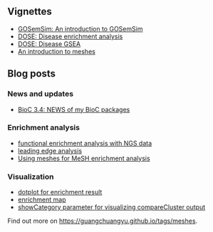 <!-- AddToAny BEGIN -->
<div class="a2a_kit a2a_kit_size_32 a2a_default_style">
<a class="a2a_dd" href="//www.addtoany.com/share"></a>
<a class="a2a_button_facebook"></a>
<a class="a2a_button_twitter"></a>
<a class="a2a_button_google_plus"></a>
<a class="a2a_button_pinterest"></a>
<a class="a2a_button_reddit"></a>
<a class="a2a_button_sina_weibo"></a>
<a class="a2a_button_wechat"></a>
<a class="a2a_button_douban"></a>
</div>
<script async src="//static.addtoany.com/menu/page.js"></script>
<!-- AddToAny END -->

<link rel="stylesheet" href="https://guangchuangyu.github.io/css/font-awesome.min.css">

## <i class="fa fa-book"></i> Vignettes

+ [GOSemSim: An introduction to GOSemSim](https://bioconductor.org/packages/devel/bioc/vignettes/GOSemSim/inst/doc/GOSemSim.html)
+ [DOSE: Disease enrichment analysis](https://bioconductor.org/packages/devel/bioc/vignettes/DOSE/inst/doc/enrichmentAnalysis.html)
+ [DOSE: Disease GSEA](https://bioconductor.org/packages/devel/bioc/vignettes/DOSE/inst/doc/GSEA.html)
+ [An introduction to meshes](https://bioconductor.org/packages/devel/bioc/vignettes/meshes/inst/doc/meshes.html)


## <i class="fa fa-wordpress"></i> Blog posts

### <i class="fa fa-angle-double-right"></i> News and updates

+ [BioC 3.4: NEWS of my BioC packages](https://guangchuangyu.github.io/2016/10/bioc-34-news-of-my-bioc-packages)

### <i class="fa fa-angle-double-right"></i> Enrichment analysis

+ [functional enrichment analysis with NGS data](https://guangchuangyu.github.io/2015/08/functional-enrichment-analysis-with-ngs-data)
+ [leading edge analysis](https://guangchuangyu.github.io/2016/07/leading-edge-analysis/)
+ [Using meshes for MeSH enrichment analysis](http://guangchuangyu.github.io/2016/08/using-meshes-for-mesh-enrichment-analysis/)

### <i class="fa fa-angle-double-right"></i> Visualization

+ [dotplot for enrichment result](https://guangchuangyu.github.io/2015/06/dotplot-for-enrichment-result)
+ [enrichment map](https://guangchuangyu.github.io/2014/08/enrichment-map)
+ [showCategory parameter for visualizing compareCluster output](https://guangchuangyu.github.io/2016/11/showcategory-parameter-for-visualizing-comparecluster-output/)


<i class="fa fa-hand-o-right"></i> Find out more on <https://guangchuangyu.github.io/tags/meshes>.



